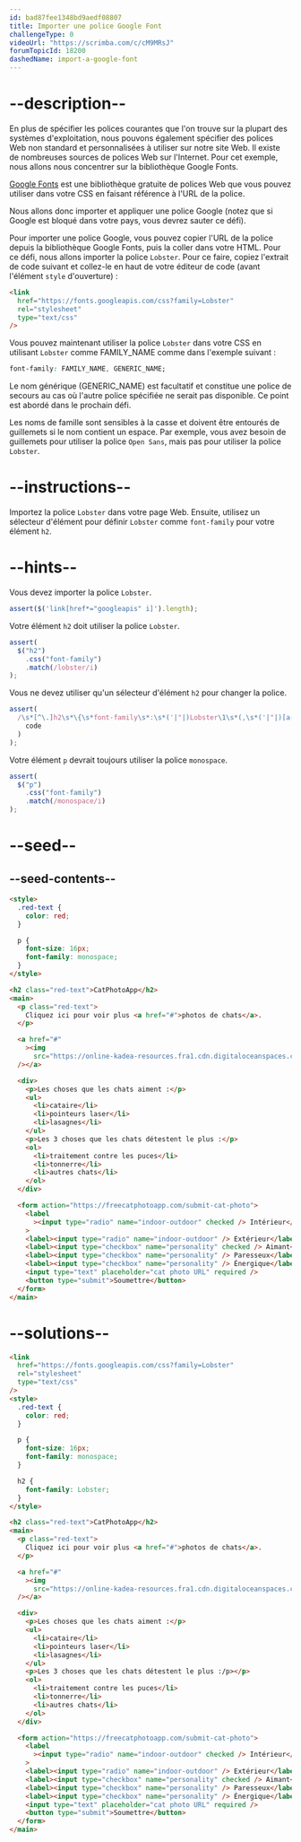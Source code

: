 ```yaml
---
id: bad87fee1348bd9aedf08807
title: Importer une police Google Font
challengeType: 0
videoUrl: "https://scrimba.com/c/cM9MRsJ"
forumTopicId: 18200
dashedName: import-a-google-font
---
```


# --description--

En plus de spécifier les polices courantes que l'on trouve sur la plupart des systèmes d'exploitation, nous pouvons également spécifier des polices Web non standard et personnalisées à utiliser sur notre site Web. Il existe de nombreuses sources de polices Web sur l'Internet. Pour cet exemple, nous allons nous concentrer sur la bibliothèque Google Fonts.

[Google Fonts](https://fonts.google.com/) est une bibliothèque gratuite de polices Web que vous pouvez utiliser dans votre CSS en faisant référence à l'URL de la police.

Nous allons donc importer et appliquer une police Google (notez que si Google est bloqué dans votre pays, vous devrez sauter ce défi).

Pour importer une police Google, vous pouvez copier l'URL de la police depuis la bibliothèque Google Fonts, puis la coller dans votre HTML. Pour ce défi, nous allons importer la police `Lobster`. Pour ce faire, copiez l'extrait de code suivant et collez-le en haut de votre éditeur de code (avant l'élément `style` d'ouverture) :

```html
<link
  href="https://fonts.googleapis.com/css?family=Lobster"
  rel="stylesheet"
  type="text/css"
/>
```

Vous pouvez maintenant utiliser la police `Lobster` dans votre CSS en utilisant `Lobster` comme FAMILY_NAME comme dans l'exemple suivant :

```css
font-family: FAMILY_NAME, GENERIC_NAME;
```

Le nom générique (GENERIC_NAME) est facultatif et constitue une police de secours au cas où l'autre police spécifiée ne serait pas disponible. Ce point est abordé dans le prochain défi.

Les noms de famille sont sensibles à la casse et doivent être entourés de guillemets si le nom contient un espace. Par exemple, vous avez besoin de guillemets pour utiliser la police `Open Sans`, mais pas pour utiliser la police `Lobster`.

# --instructions--

Importez la police `Lobster` dans votre page Web. Ensuite, utilisez un sélecteur d'élément pour définir `Lobster` comme `font-family` pour votre élément `h2`.

# --hints--

Vous devez importer la police `Lobster`.

```js
assert($('link[href*="googleapis" i]').length);
```

Votre élément `h2` doit utiliser la police `Lobster`.

```js
assert(
  $("h2")
    .css("font-family")
    .match(/lobster/i)
);
```

Vous ne devez utiliser qu'un sélecteur d'élément `h2` pour changer la police.

```js
assert(
  /\s*[^\.]h2\s*\{\s*font-family\s*:\s*('|"|)Lobster\1\s*(,\s*('|"|)[a-z -]+\3\s*)?(;\s*\}|\})/gi.test(
    code
  )
);
```

Votre élément `p` devrait toujours utiliser la police `monospace`.

```js
assert(
  $("p")
    .css("font-family")
    .match(/monospace/i)
);
```

# --seed--

## --seed-contents--

```html
<style>
  .red-text {
    color: red;
  }

  p {
    font-size: 16px;
    font-family: monospace;
  }
</style>

<h2 class="red-text">CatPhotoApp</h2>
<main>
  <p class="red-text">
    Cliquez ici pour voir plus <a href="#">photos de chats</a>.
  </p>

  <a href="#"
    ><img
      src="https://online-kadea-resources.fra1.cdn.digitaloceanspaces.com/challenges-resources/relaxing-cat.jpg" alt="Un joli chat orange couché sur le dos."
  /></a>

  <div>
    <p>Les choses que les chats aiment :</p>
    <ul>
      <li>cataire</li>
      <li>pointeurs laser</li>
      <li>lasagnes</li>
    </ul>
    <p>Les 3 choses que les chats détestent le plus :</p>
    <ol>
      <li>traitement contre les puces</li>
      <li>tonnerre</li>
      <li>autres chats</li>
    </ol>
  </div>

  <form action="https://freecatphotoapp.com/submit-cat-photo">
    <label
      ><input type="radio" name="indoor-outdoor" checked /> Intérieur</label
    >
    <label><input type="radio" name="indoor-outdoor" /> Extérieur</label><br />
    <label><input type="checkbox" name="personality" checked /> Aimant</label>
    <label><input type="checkbox" name="personality" /> Paresseux</label>
    <label><input type="checkbox" name="personality" /> Énergique</label><br />
    <input type="text" placeholder="cat photo URL" required />
    <button type="submit">Soumettre</button>
  </form>
</main>
```

# --solutions--

```html
<link
  href="https://fonts.googleapis.com/css?family=Lobster"
  rel="stylesheet"
  type="text/css"
/>
<style>
  .red-text {
    color: red;
  }

  p {
    font-size: 16px;
    font-family: monospace;
  }

  h2 {
    font-family: Lobster;
  }
</style>

<h2 class="red-text">CatPhotoApp</h2>
<main>
  <p class="red-text">
    Cliquez ici pour voir plus <a href="#">photos de chats</a>.
  </p>

  <a href="#"
    ><img
      src="https://online-kadea-resources.fra1.cdn.digitaloceanspaces.com/challenges-resources/relaxing-cat.jpg" alt="Un joli chat orange couché sur le dos."
  /></a>

  <div>
    <p>Les choses que les chats aiment :</p>
    <ul>
      <li>cataire</li>
      <li>pointeurs laser</li>
      <li>lasagnes</li>
    </ul>
    <p>Les 3 choses que les chats détestent le plus :/p></p>
    <ol>
      <li>traitement contre les puces</li>
      <li>tonnerre</li>
      <li>autres chats</li>
    </ol>
  </div>

  <form action="https://freecatphotoapp.com/submit-cat-photo">
    <label
      ><input type="radio" name="indoor-outdoor" checked /> Intérieur</label
    >
    <label><input type="radio" name="indoor-outdoor" /> Extérieur</label><br />
    <label><input type="checkbox" name="personality" checked /> Aimant</label>
    <label><input type="checkbox" name="personality" /> Paresseux</label>
    <label><input type="checkbox" name="personality" /> Énergique</label><br />
    <input type="text" placeholder="cat photo URL" required />
    <button type="submit">Soumettre</button>
  </form>
</main>
```
